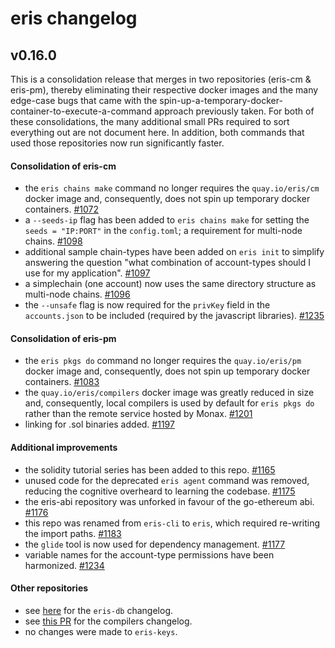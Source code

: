 # eris changelog
## v0.16.0
This is a consolidation release that merges in two repositories (eris-cm & eris-pm), thereby eliminating their respective docker images and the many edge-case bugs that came with the spin-up-a-temporary-docker-container-to-execute-a-command approach previously taken. For both of these consolidations, the many additional small PRs required to sort everything out are not document here. In addition, both commands that used those repositories now run significantly faster.

#### Consolidation of eris-cm
- the `eris chains make` command no longer requires the `quay.io/eris/cm` docker image and, consequently, does not spin up temporary docker containers. [#1072](https://github.com/monax/eris/pull/1072) 
- a `--seeds-ip` flag has been added to `eris chains make` for setting the `seeds = "IP:PORT"` in the `config.toml`; a requirement for multi-node chains. [#1098](https://github.com/monax/eris/pull/1098)
- additional sample chain-types have been added on `eris init` to simplify answering the question "what combination of account-types should I use for my application". [#1097](https://github.com/monax/eris/pull/1097)
- a simplechain (one account) now uses the same directory structure as multi-node chains. [#1096](https://github.com/monax/eris/pull/1096)
- the `--unsafe` flag is now required for the `privKey` field in the `accounts.json` to be included (required by the javascript libraries). [#1235](https://github.com/monax/eris/pull/1235)

#### Consolidation of eris-pm
- the `eris pkgs do` command no longer requires the `quay.io/eris/pm` docker image and, consequently, does not spin up temporary docker containers. [#1083](https://github.com/monax/eris/pull/1083)
- the `quay.io/eris/compilers` docker image was greatly reduced in size and, consequently, local compilers is used by default for `eris pkgs do` rather than the remote service hosted by Monax. [#1201](https://github.com/monax/eris/pull/1201)
- linking for .sol binaries added. [#1197](https://github.com/monax/eris/pull/1197)

#### Additional improvements
- the solidity tutorial series has been added to this repo. [#1165](https://github.com/monax/eris/pull/1165)
- unused code for the deprecated `eris agent` command was removed, reducing the cognitive overheard to learning the codebase. [#1175](https://github.com/monax/eris/pull/1175)
- the eris-abi repository was unforked in favour of the go-ethereum abi. [#1176](https://github.com/monax/eris/pull/1176)
- this repo was renamed from `eris-cli` to `eris`, which required re-writing the import paths. [#1183](https://github.com/monax/eris/pull/1183)
- the `glide` tool is now used for dependency management. [#1177](https://github.com/monax/eris/pull/1177)
- variable names for the account-type permissions have been harmonized. [#1234](https://github.com/monax/eris/pull/1234)

#### Other repositories
- see [here](https://github.com/monax/eris-db/blob/v0.16.0/CHANGELOG.md) for the `eris-db` changelog.
- see [this PR](https://github.com/monax/compilers/pull/121) for the compilers changelog.
- no changes were made to `eris-keys`. 
